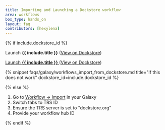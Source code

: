 ```yaml
---
title: Importing and Launching a Dockstore workflow
area: workflows
box_type: hands_on
layout: faq
contributors: [hexylena]
---
```


{% if include.dockstore_id %}

<div class="show-when-galaxy-proxy-active">

<span class="workflow" data-workflow="https://dockstore.org/api/ga4gh/trs/v2/tools/#workflow/{{ include.dockstore_id }}">Launch <strong>{{ include.title }}</strong> <i class="fas fa-share-alt" aria-hidden="true"></i></span>
(<a href="https://dockstore.org/workflows/{{ include.dockstore_id }}">View on Dockstore</a>)


</div>

<div class="hide-when-galaxy-proxy-active">

<a href="https://my.galaxy.training/?path=/workflows/trs_import%3ftrs_server=dockstore.org%26run_form=true%26trs_id=%2523workflow/{{ include.dockstore_id }}">Launch <strong>{{ include.title }}</strong> <i class="fas fa-share-alt" aria-hidden="true"></i></a>
(<a href="https://dockstore.org/workflows/{{ include.dockstore_id }}">View on Dockstore</a>)

</div>

{% snippet faqs/galaxy/workflows_import_from_dockstore.md title="If this does not work" dockstore_id=include.dockstore_id %}

{% else %}

1. Go to [Workflow → Import](https://my.galaxy.training/?path=/workflows/import) in your Galaxy
2. Switch tabs to TRS ID
3. Ensure the TRS server is set to "dockstore.org"
4. Provide your workflow hub ID

{% endif %}
